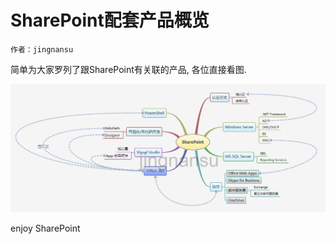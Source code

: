 # SharePoint配套产品概览
	作者：jingnansu

简单为大家罗列了跟SharePoint有关联的产品, 各位直接看图.

![](imgs/20150623.jpg)

enjoy SharePoint